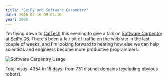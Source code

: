 ```yaml
---
title: "SciPy and Software Carpentry"
date: 2006-08-16 09:07:10
year: 2006
---
```

I'm flying down to <a href="http://www.caltech.edu">CalTech</a> this evening to give a talk on <a href="http://www.swc.scipy.org">Software Carpentry</a> at <a href="http://www.scipy.org/SciPy2006">SciPy'06</a>.  There's been a fair bit of traffic on the web site in the last couple of weeks, and I'm looking forward to hearing how else we can help scientists and engineers become more productive programmers.

<img alt="Software Carpentry Usage" src="{{'/files/2006/08/swc_usage_20060815.png' | relative_url}}" class="centered">

Total visits: 4354 in 15 days, from 731 distinct domains (excluding obvious robots).
